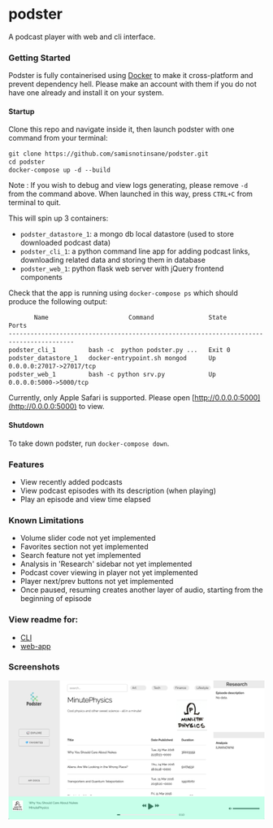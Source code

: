 # podster
A podcast player with web and cli interface. 

### Getting Started
Podster is fully containerised using [Docker](https://www.docker.com) to make it cross-platform and prevent 
dependency hell. 
Please make an account with them if you do not have one already and install it on your system. 

#### Startup 
Clone this repo and navigate inside it, then launch podster with one command from your terminal:
````
git clone https://github.com/samisnotinsane/podster.git
cd podster
docker-compose up -d --build
````
Note : If you wish to debug and view logs generating, please remove `-d` from the command above. 
When launched in this way, press `CTRL+C` from terminal to quit.

This will spin up 3 containers: 
- `podster_datastore_1`: a mongo db local datastore (used to store downloaded podcast data)
- `podster_cli_1`: a python command line app for adding podcast links, downloading related data and storing them in database
- `podster_web_1`: python flask web server with jQuery frontend components

Check that the app is running using `docker-compose ps` which should produce the following output:

````
       Name                      Command               State             Ports
----------------------------------------------------------------------------------------
podster_cli_1         bash -c  python podster.py ...   Exit 0
podster_datastore_1   docker-entrypoint.sh mongod      Up       0.0.0.0:27017->27017/tcp
podster_web_1         bash -c python srv.py            Up       0.0.0.0:5000->5000/tcp
````

Currently, only Apple Safari is supported. Please open [http://0.0.0.0:5000](http://0.0.0.0:5000) to view.

#### Shutdown
To take down podster, run `docker-compose down`. 

### Features
- View recently added podcasts
- View podcast episodes with its description (when playing)
- Play an episode and view time elapsed

### Known Limitations
- Volume slider code not yet implemented
- Favorites section not yet implemented
- Search feature not yet implemented
- Analysis in 'Research' sidebar not yet implemented
- Podcast cover viewing in player not yet implemented
- Player next/prev buttons not yet implemented
- Once paused, resuming creates another layer of audio, starting from the beginning of episode 

### View readme for:
- [CLI](https://github.com/samisnotinsane/podster/tree/master/cli)
- [web-app](https://github.com/samisnotinsane/podster/tree/master/web-app)

### Screenshots

![Homepage](/screenshots/podster-0.1.png?raw=true "Podster homepage showing podcast covers")